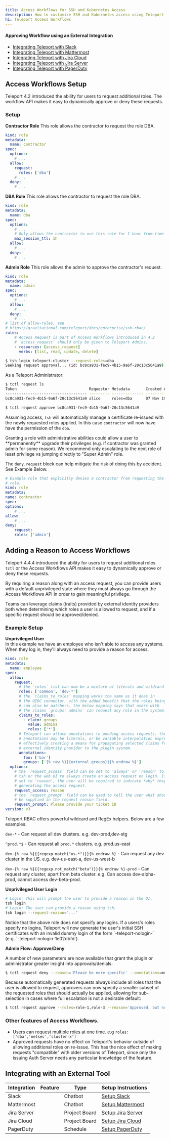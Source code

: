 ```yaml
---
title: Access Workflows for SSH and Kubernetes Access
description: How to customize SSH and Kubernetes access using Teleport.
h1: Teleport Access Workflows
---
```


#### Approving Workflow using an External Integration
- [Integrating Teleport with Slack](ssh-approval-slack.md)
- [Integrating Teleport with Mattermost](ssh-approval-mattermost.md)
- [Integrating Teleport with Jira Cloud](ssh-approval-jira-cloud.md)
- [Integrating Teleport with Jira Server](ssh-approval-jira-server.md)
- [Integrating Teleport with PagerDuty](ssh-approval-pagerduty.md)


## Access Workflows Setup

Teleport 4.2 introduced the ability for users to request additional roles. The
workflow API makes it easy to dynamically approve or deny these requests.

### Setup

**Contractor Role**
This role allows the contractor to request the role DBA.

```yaml
kind: role
metadata:
  name: contractor
spec:
  options:
    # ...
  allow:
    request:
      roles: ['dba']
    # ...
  deny:
    # ...
```

**DBA Role**
This role allows the contractor to request the role DBA.

```yaml
kind: role
metadata:
  name: dba
spec:
  options:
    # ...
    # Only allows the contractor to use this role for 1 hour from time of request.
    max_session_ttl: 1h
  allow:
    # ...
  deny:
    # ...
```

**Admin Role**
This role allows the admin to approve the contractor's request.
```yaml
kind: role
metadata:
  name: admin
spec:
  options:
    # ...
  allow:
    # ...
  deny:
    # ...
# list of allow-rules, see
# https://gravitational.com/teleport/docs/enterprise/ssh-rbac/
rules:
    # Access Request is part of Access Workflows introduced in 4.2
    # `access_request` should only be given to Teleport Admins.
    - resources: [access_request]
      verbs: [list, read, update, delete]
```


```bash
$ tsh login teleport-cluster --request-roles=dba
Seeking request approval... (id: bc8ca931-fec9-4b15-9a6f-20c13c5641a9)
```

As a Teleport Administrator:


```bash
$ tctl request ls
Token                                Requestor Metadata       Created At (UTC)    Status
------------------------------------ --------- -------------- ------------------- -------
bc8ca931-fec9-4b15-9a6f-20c13c5641a9 alice     roles=dba      07 Nov 19 19:38 UTC PENDING
```

```bash
$ tctl request approve bc8ca931-fec9-4b15-9a6f-20c13c5641a9
```

Assuming access, `tsh` will automatically manage a certificate re-issued with
the newly requested roles applied. In this case `contractor` will now have have
the permission of the `dba`.

<Admonition type="warning">
Granting a role with administrative abilities could allow a user to **permanently**
upgrade their privileges (e.g. if contractor was granted admin for some reason).
We recommend only escalating to the next role of least privilege vs jumping directly
to "Super Admin" role.

The `deny.request` block can help mitigate the risk of doing this by accident. See
Example Below.
</Admonition>

```yaml
# Example role that explicitly denies a contractor from requesting the admin
# role.
kind: role
metadata:
name: contractor
spec:
options:
    # ...
allow:
    # ...
deny:
    request:
    roles: ['admin']
```

## Adding a Reason to Access Workflows

Teleport 4.4.4 introduced the ability for users to request additional roles. `tctl`
or the Access Workflows API makes it easy to dynamically approve or deny these requests.

By requiring a reason along with an access request, you can provide users with a default
unprivileged state where they must always go through the Access Workflows API in order to
gain meaningful privilege.

Teams can leverage claims (traits) provided by external identity providers both when
determining which roles a user is allowed to request, and if a specific request
should be approved/denied.

### Example Setup

**Unprivileged User**<br />
In this example we have an employee who isn't able to access any systems. When they
log in, they'll always need to provide a reason for access.

```yaml
kind: role
metadata:
  name: employee
spec:
  allow:
    request:
      # the `roles` list can now be a mixture of literals and wildcard matchers
      roles: ['common', 'dev-*']
      # the `claims_to_roles` mapping works the same as it does in
      # the OIDC connector, with the added benefit that the roles being mapped to
      # can also be matchers. the below mapping says that users with
      # the claims `groups: admins` can request any role in the system.
      claims_to_roles:
        - claim: groups
          value: admins
          roles: ['*']
      # Teleport can attach annotations to pending access requests. these
      # annotations may be literals, or be variable interpolation expressions,
      # effectively creating a means for propagating selected claims from an
      # external identity provider to the plugin system.
      annotations:
        foo: ['bar']
        groups: ['{% raw %}{{external.groups}}{% endraw %}']
  options:
    # the `request_access` field can be set to 'always' or 'reason' to tell
    # tsh or the web UI to always create an access request on login. If it is
    # set to 'reason', the user will be required to indicate *why* they are
    # generating the access request.
    request_access: reason
    # the `request_prompt` field can be used to tell the user what should
    # be supplied in the request reason field.
    request_prompt: Please provide your ticket ID
version: v3
```

<Admonition type="tip" title="Wildcard and RegEx Tips">
Teleport RBAC offers powerful wildcard and RegEx helpers. Below are a few examples.

  `dev-*` - Can request all dev clusters. e.g. dev-prod,dev-stg

  `^prod.*$` - Can request all `prod.*` clusters. e.g. prod.us-east

  `dev-{% raw %}{{regexp.match("us-*")}}{% endraw %}` - Can request any dev cluster in the US. e.g. dev-us-east-a, dev-us-west-b

  `dev-{% raw %}{{regexp.not_match("beta")}}{% endraw %}-prod` - Can request any cluster, apart from beta cluster. e.g. Can access dev-alpha-prod, cannot access dev-beta-prod.
</Admonition>

**Unprivileged User Login**<br />

```bash
# Login: This will prompt the user to provide a reason in the UI.
tsh login
# Login: The user can provide a reason using tsh.
tsh login --request-reason="..."
```

<Admonition type="tip" title="Note">
Notice that the above role does not specify any logins. If a users's roles specify no logins, Teleport will now generate the user's initial SSH certificates with an invalid dummy login of the form `-teleport-nologin-<random-suffix>` (e.g. `-teleport-nologin-1e02dbfd`).
</Admonition>

**Admin Flow: Approve/Deny**<br />

A number of new parameters are now available that grant the plugin or administrator greater insight into approvals/denials:

```bash
$ tctl request deny --reason='Please be more specific' --annotations=method=cli,unix-user=${USER} 28a3fb86-0230-439d-ad88-11cfcb213193
```

Because automatically generated requests always include all roles that the user is allowed to request, approvers can now specify a smaller subset of the requested roles that should actually be applied, allowing for sub-selection in cases where full escalation is not a desirable default:

```bash
$ tctl request approve --roles=role-1,role-3 --reason='Approved, but not role-2 right now' 28a3fb86-0230-439d-ad88-11cfcb213193
```

### Other features of Access Workflows.

 - Users can request multiple roles at one time. e.g `roles: ['dba','netsec','cluster-x']`
 - Approved requests have no effect on Teleport's behavior outside of allowing additional
   roles on re-issue. This has the nice effect of making requests "compatible" with
   older versions of Teleport, since only the issuing Auth Server needs any particular
   knowledge of the feature.

## Integrating with an External Tool

| Integration | Feature | Type          | Setup Instructions |
|-------------|---------|---------------|--------------------|
| Slack       |         | Chatbot       | [Setup Slack](ssh-approval-slack.md) |
| Mattermost  |         | Chatbot       | [Setup Mattermost](ssh-approval-mattermost.md) |
| Jira Server |         | Project Board | [Setup Jira Server](ssh-approval-jira-server.md) |
| Jira Cloud  |         | Project Board | [Setup Jira Cloud](ssh-approval-jira-cloud.md) |
| PagerDuty   |         | Schedule      | [Setup PagerDuty](ssh-approval-pagerduty.md) |

